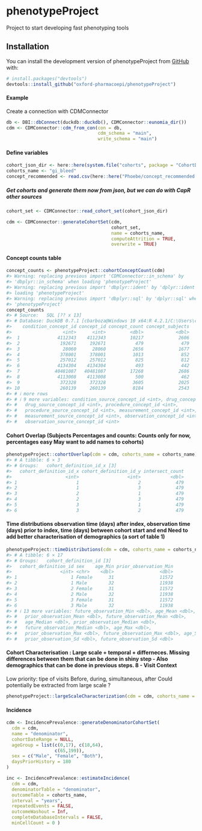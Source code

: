 
<!-- README.md is generated from README.Rmd. Please edit that file -->

# phenotypeProject

<!-- badges: start -->
<!-- badges: end -->

Project to start developing fast phenotyping tools

## Installation

You can install the development version of phenotypeProject from
[GitHub](https://github.com/) with:

``` r
# install.packages("devtools")
devtools::install_github("oxford-pharmacoepi/phenotypeProject")
```

#### Example

Create a connection with CDMConnector

``` r
db <- DBI::dbConnect(duckdb::duckdb(), CDMConnector::eunomia_dir())
cdm <- CDMConnector::cdm_from_con(con = db,
                                  cdm_schema = "main",
                                  write_schema = "main")
```

#### Define variables

``` r
cohort_json_dir <- here::here(system.file("cohorts", package = "CohortDiagnostics"))
cohorts_name <- "gi_bleed"
concept_recommended <- read.csv(here::here("Phoebe/concept_recommended.csv"))
```

##### Get cohorts and generate them now from json, but we can do with CapR other sources

``` r
cohort_set <- CDMConnector::read_cohort_set(cohort_json_dir)

cdm <- CDMConnector::generateCohortSet(cdm, 
                                       cohort_set,
                                       name = cohorts_name,
                                       computeAttrition = TRUE,
                                       overwrite = TRUE)
```

#### Concept counts table

``` r
concept_counts <- phenotypeProject::cohortConceptCount(cdm)
#> Warning: replacing previous import 'CDMConnector::in_schema' by
#> 'dbplyr::in_schema' when loading 'phenotypeProject'
#> Warning: replacing previous import 'dbplyr::ident' by 'dplyr::ident' when
#> loading 'phenotypeProject'
#> Warning: replacing previous import 'dbplyr::sql' by 'dplyr::sql' when loading
#> 'phenotypeProject'
concept_counts
#> # Source:   SQL [?? x 13]
#> # Database: DuckDB 0.7.1 [cbarboza@Windows 10 x64:R 4.2.1/C:\Users\cbarboza\AppData\Local\Temp\RtmpSKhYvA\file61801a347faa.duckdb]
#>    condition_concept_id concept_id concept_count concept_subjects
#>                   <int>      <int>         <dbl>            <dbl>
#>  1              4112343    4112343         10217             2606
#>  2               192671     192671           479              479
#>  3                28060      28060          2656             1677
#>  4               378001     378001          1013              852
#>  5               257012     257012           825              812
#>  6              4134304    4134304           493              442
#>  7             40481087   40481087         17268             2686
#>  8              4113008    4113008           500              462
#>  9               372328     372328          3605             2025
#> 10               260139     260139          8184             2543
#> # ℹ more rows
#> # ℹ 9 more variables: condition_source_concept_id <int>, drug_concept_id <int>,
#> #   drug_source_concept_id <int>, procedure_concept_id <int>,
#> #   procedure_source_concept_id <int>, measurement_concept_id <int>,
#> #   measurement_source_concept_id <int>, observation_concept_id <int>,
#> #   observation_source_concept_id <int>
```

#### Cohort Overlap (Subjects Percentages and counts: Counts only for now, percentages easy May want to add names to cohorts)

``` r
phenotypeProject::cohortOverlap(cdm = cdm, cohorts_name = cohorts_name)
#> # A tibble: 6 × 3
#> # Groups:   cohort_definition_id_x [3]
#>   cohort_definition_id_x cohort_definition_id_y intersect_count
#>                    <int>                  <int>           <dbl>
#> 1                      1                      2             479
#> 2                      1                      3             479
#> 3                      2                      1             479
#> 4                      2                      3             479
#> 5                      3                      1             479
#> 6                      3                      2             479
```

#### Time distributions observation time (days) after index, observation time (days) prior to index, time (days) between cohort start and end Need to add better characterisation of demographics (a sort of table 1)

``` r
phenotypeProject::timeDistributions(cdm = cdm, cohorts_name = cohorts_name)
#> # A tibble: 6 × 17
#> # Groups:   cohort_definition_id [3]
#>   cohort_definition_id sex    age_Min prior_observation_Min
#>                  <int> <chr>    <dbl>                 <dbl>
#> 1                    1 Female      31                 11572
#> 2                    1 Male        32                 11938
#> 3                    2 Female      31                 11572
#> 4                    2 Male        32                 11938
#> 5                    3 Female      31                 11572
#> 6                    3 Male        32                 11938
#> # ℹ 13 more variables: future_observation_Min <dbl>, age_Mean <dbl>,
#> #   prior_observation_Mean <dbl>, future_observation_Mean <dbl>,
#> #   age_Median <dbl>, prior_observation_Median <dbl>,
#> #   future_observation_Median <dbl>, age_Max <dbl>,
#> #   prior_observation_Max <dbl>, future_observation_Max <dbl>, age_Sd <dbl>,
#> #   prior_observation_Sd <dbl>, future_observation_Sd <dbl>
```

#### Cohort Characterisation : Large scale + temporal + differneces. Missing differences between them that can be done in shiny step - Also demographics that can be done in previous steps. 8 - Visit Context

Low priority: tipe of visits Before, during, simultaneous, after Could
potentially be extracted from large scale ?

``` r
phenotypeProject::largeScaleCharacterization(cdm = cdm, cohorts_name = cohorts_name)
```

#### Incidence

``` r
cdm <- IncidencePrevalence::generateDenominatorCohortSet(
  cdm = cdm, 
  name = "denominator", 
  cohortDateRange = NULL,
  ageGroup = list(c(0,17), c(18,64),
                  c(65,199)),
  sex = c("Male", "Female", "Both"),
  daysPriorHistory = 180
)

inc <- IncidencePrevalence::estimateIncidence(
  cdm = cdm,
  denominatorTable = "denominator",
  outcomeTable = cohorts_name,
  interval = "years",
  repeatedEvents = FALSE,
  outcomeWashout = Inf,
  completeDatabaseIntervals = FALSE,
  minCellCount = 0 )
```
